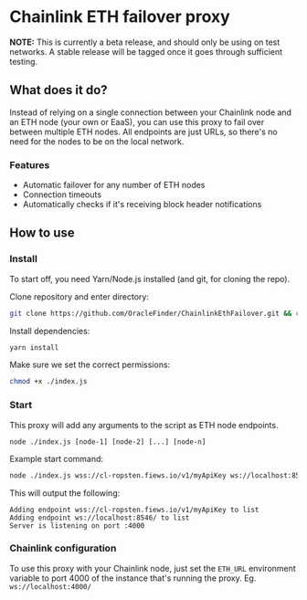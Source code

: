 # Chainlink ETH failover proxy

**NOTE:** This is currently a beta release, and should only be using on test networks. A stable release will be tagged
once it goes through sufficient testing.

## What does it do?

Instead of relying on a single connection between your Chainlink node and an ETH node (your own or EaaS), you can use
this proxy to fail over between multiple ETH nodes. All endpoints are just URLs, so there's no need for the nodes to be
on the local network.

### Features

* Automatic failover for any number of ETH nodes
* Connection timeouts
* Automatically checks if it's receiving block header notifications

## How to use

### Install

To start off, you need Yarn/Node.js installed (and git, for cloning the repo).

Clone repository and enter directory:

```bash
git clone https://github.com/OracleFinder/ChainlinkEthFailover.git && cd ChainlinkEthFailover/
```

Install dependencies:

```bash
yarn install
```

Make sure we set the correct permissions:

```bash
chmod +x ./index.js
```

### Start

This proxy will add any arguments to the script as ETH node endpoints.

```
node ./index.js [node-1] [node-2] [...] [node-n]
```

Example start command:

```bash
node ./index.js wss://cl-ropsten.fiews.io/v1/myApiKey ws://localhost:8546/
```

This will output the following:

```
Adding endpoint wss://cl-ropsten.fiews.io/v1/myApiKey to list
Adding endpoint ws://localhost:8546/ to list
Server is listening on port :4000
```

### Chainlink configuration

To use this proxy with your Chainlink node, just set the `ETH_URL` environment variable to port 4000 of the instance
that's running the proxy. Eg. `ws://localhost:4000/`
